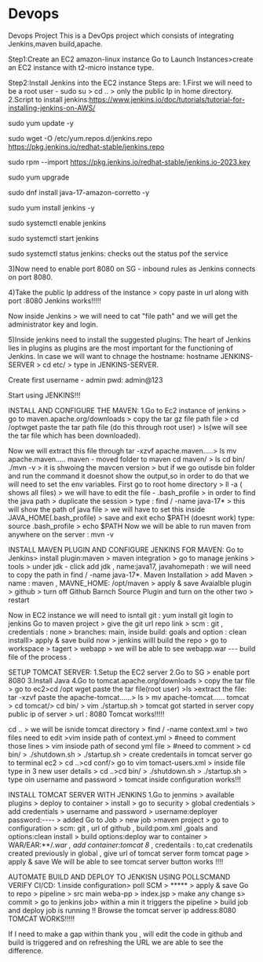 # Devops
Devops Project
This is a DevOps project which consists of integrating Jenkins,maven build,apache.

Step1:Create an EC2 amazon-linux instance
Go to Launch Instances>create an EC2 instance with t2-micro instance type.

Step2:Install Jenkins into the EC2 instance
Steps are:
1.First we will need to be a root user - sudo su > cd .. > only the public Ip in home directory.
2.Script to install jenkins:https://www.jenkins.io/doc/tutorials/tutorial-for-installing-jenkins-on-AWS/

sudo yum update -y

sudo wget -O /etc/yum.repos.d/jenkins.repo \
    https://pkg.jenkins.io/redhat-stable/jenkins.repo

sudo rpm --import https://pkg.jenkins.io/redhat-stable/jenkins.io-2023.key

sudo yum upgrade

sudo dnf install java-17-amazon-corretto -y

sudo yum install jenkins -y

sudo systemctl enable jenkins

sudo systemctl start jenkins

sudo systemctl status jenkins: checks out the status pof the service

3)Now need to enable port 8080 on SG - inbound rules as Jenkins connects on port 8080.

4)Take the public Ip address of the instance > copy paste in url along with port :8080 
Jenkins works!!!!!

Now inside Jenkins > we will need to cat "file path" and we will get the administrator key and login.

5)Inside jenkins need to install the suggested plugins:
The heart of Jenkins lies in plugins as plugins are the most important for the functioning of Jenkins.
In case we will want to chnage the hostname: hostname JENKINS-SERVER > cd etc/ > type in JENKINS-SERVER.

Create first username - admin pwd: admin@123

Start using JENKINS!!!

INSTALL AND CONFIGURE THE MAVEN:
1.Go to Ec2 instance of jenkins > go to maven.apache.org/downloads > copy the tar gz file path file > cd /optwget paste the tar path file (do this through root user) > ls(we will see the tar file which has been downloaded).

Now we will extract this file through tar -xzvf apache.maven.....> ls
mv apache.maven..... maven - moved folder to maven 
cd maven/ > ls
cd bin/
./mvn -v > it is shwoing the mavcen version > but if we go outisde bin folder and run the command it doesnot show the output,so in order to do that we will need to set the env variables.
First go to root home directory > ll -a ( shows all files) > we will have to edit the file - .bash_profile > in order to find the java path > duplicate the session > type : find / -name java-17* > this will show the path of java file > we will have to set this inside JAVA_HOME(.bash_profile) > save and exit
echo $PATH (doesnt work) type: source .bash_profile > echo $PATH
Now we will be able to run maven from anywhere on the server : mvn -v

INSTALL MAVEN PLUGIN AND CONFIGURE JENKINS FOR MAVEN:
Go to Jenkins> install plugin:maven > maven integration > go to manage jenkins > tools > under jdk - click add jdk , name:java17, javahomepath : we will need to copy the path in find / -name java-17*.
Maven Installation > add Maven > name : maven , MAVNE_HOME: /opt/maven > apply & save
Avaialble plugin > github > turn off Github Barnch Source Plugin and turn on the other two > restart 

Now in EC2 instance we will need to isntall git :
yum install git 
login to jenkins
Go to maven project > give the git url repo link > scm : git , credentials : none > branches: main, inside build: goals and option : clean installl> apply & save
build now > jenkins willl build the repo > go to workspace > tagert > webapp > we will be able to see webapp.war --- build file of the process .

SETUP TOMCAT SERVER:
1.Setup the EC2 server 
2.Go to SG > enable port 8080
3.Install Java
4.Go to  tomcat.apache.org/downloads > copy the tar file > go to ec2>cd /opt wget paste the tar file(root user) >ls >extract the file: tar -xzvf paste the apache-tomcat......> ls > mv  apache-tomcat...... tomcat > cd tomcat/> cd bin/ > vim ./startup.sh > tomcat got started in server
copy public ip of server > url : 8080
Tomcat works!!!!!

cd .. > we will be isnide tomcat directory > find / -name context.xml > two files need to edit >vim inside path of context.yml > #need to comment those lines > vim insiode path of second yml file > #need to comment > cd bin/ > ./shutdown.sh > ./startup.sh > create credentails in tomcat server 
go to terminal ec2 > cd ..>cd conf/> go to vim tomact-users.xml > inside file type in 3 new user details > cd ..>cd bin/ >  ./shutdown.sh > ./startup.sh > type oin username and password > tomcat inside configuration works!!!

INSTALL TOMCAT SERVER WITH JENKINS
1.Go to jenmins > available plugins > deploy to container > install > go to security > global credentials > add credentials > username and password > username:deployer password:---- > added 
Go to Job > new job >maven project > go to configuration > scm: git , url of github , build:pom.xml ,goals and options:clean install > build options:deploy war to container > WAR/EAR:**/*.war , add container:tomcat 8* , credentails : to,cat credenatils created previously in global , give url of tomcat server form tomcat page > apply & save
We will be able to see tomcat server button works !!!!

AUTOMATE BUILD AND DEPLOY TO JENKISN USING POLLSCMAND VERIFY CI/CD:
1.inside configuration> poll SCM > ***** > apply & save 
Go to repo > pipeline > src main weba-pp > index.jsp > make any change s> commit > go to jenkins job> within a min it triggers the pipeline > build job and deploy job is running !!
Browse the tomcat server ip address:8080 
TOMCAT WORKS!!!!!

If I need to make a gap within thank you , will edit the code in github and build is triggered and on refreshing the URL we are able to see the difference.







